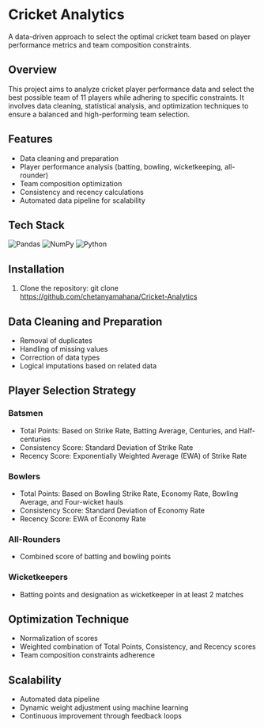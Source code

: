 # Cricket Analytics

A data-driven approach to select the optimal cricket team based on player performance metrics and team composition constraints.

## Overview

This project aims to analyze cricket player performance data and select the best possible team of 11 players while adhering to specific constraints. It involves data cleaning, statistical analysis, and optimization techniques to ensure a balanced and high-performing team selection.

## Features

- Data cleaning and preparation
- Player performance analysis (batting, bowling, wicketkeeping, all-rounder)
- Team composition optimization
- Consistency and recency calculations
- Automated data pipeline for scalability

## Tech Stack

![Pandas](https://img.shields.io/badge/pandas-%23150458.svg?style=for-the-badge&logo=pandas&logoColor=white)
![NumPy](https://img.shields.io/badge/numpy-%23013243.svg?style=for-the-badge&logo=numpy&logoColor=white)
![Python](https://img.shields.io/badge/python-3670A0?style=for-the-badge&logo=python&logoColor=ffdd54)

## Installation

1. Clone the repository: git clone https://github.com/chetanyamahana/Cricket-Analytics

## Data Cleaning and Preparation

- Removal of duplicates
- Handling of missing values
- Correction of data types
- Logical imputations based on related data

## Player Selection Strategy

### Batsmen
- Total Points: Based on Strike Rate, Batting Average, Centuries, and Half-centuries
- Consistency Score: Standard Deviation of Strike Rate
- Recency Score: Exponentially Weighted Average (EWA) of Strike Rate

### Bowlers
- Total Points: Based on Bowling Strike Rate, Economy Rate, Bowling Average, and Four-wicket hauls
- Consistency Score: Standard Deviation of Economy Rate
- Recency Score: EWA of Economy Rate

### All-Rounders
- Combined score of batting and bowling points

### Wicketkeepers
- Batting points and designation as wicketkeeper in at least 2 matches

## Optimization Technique

- Normalization of scores
- Weighted combination of Total Points, Consistency, and Recency scores
- Team composition constraints adherence

## Scalability

- Automated data pipeline
- Dynamic weight adjustment using machine learning
- Continuous improvement through feedback loops
